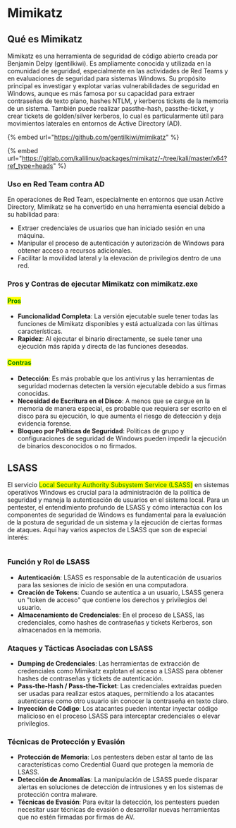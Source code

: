 # Mimikatz

## Qué es Mimikatz

Mimikatz es una herramienta de seguridad de código abierto creada por Benjamin Delpy (gentilkiwi). Es ampliamente conocida y utilizada en la comunidad de seguridad, especialmente en las actividades de Red Teams y en evaluaciones de seguridad para sistemas Windows. Su propósito principal es investigar y explotar varias vulnerabilidades de seguridad en Windows, aunque es más famosa por su capacidad para extraer contraseñas de texto plano, hashes NTLM, y kerberos tickets de la memoria de un sistema. También puede realizar passthe-hash, passthe-ticket, y crear tickets de golden/silver kerberos, lo cual es particularmente útil para movimientos laterales en entornos de Active Directory (AD).



{% embed url="https://github.com/gentilkiwi/mimikatz" %}

{% embed url="https://gitlab.com/kalilinux/packages/mimikatz/-/tree/kali/master/x64?ref_type=heads" %}

### Uso en Red Team contra AD <a href="#uso-en-red-team-contra-a-d" id="uso-en-red-team-contra-a-d"></a>

En operaciones de Red Team, especialmente en entornos que usan Active Directory, Mimikatz se ha convertido en una herramienta esencial debido a su habilidad para:

* Extraer credenciales de usuarios que han iniciado sesión en una máquina.
* Manipular el proceso de autenticación y autorización de Windows para obtener acceso a recursos adicionales.
* Facilitar la movilidad lateral y la elevación de privilegios dentro de una red.

### Pros y Contras de ejecutar Mimikatz con mimikatz.exe <a href="#pros-y-contras-de-ejecutar-mimikatz-con-mimikatz.exe" id="pros-y-contras-de-ejecutar-mimikatz-con-mimikatz.exe"></a>

#### <mark style="color:green;">**Pros**</mark> <a href="#pros" id="pros"></a>

* **Funcionalidad Completa**: La versión ejecutable suele tener todas las funciones de Mimikatz disponibles y está actualizada con las últimas características.
* **Rapidez**: Al ejecutar el binario directamente, se suele tener una ejecución más rápida y directa de las funciones deseadas.

#### <mark style="color:green;">**Contras**</mark> <a href="#contras" id="contras"></a>

* **Detección**: Es más probable que los antivirus y las herramientas de seguridad modernas detecten la versión ejecutable debido a sus firmas conocidas.
* **Necesidad de Escritura en el Disco**: A menos que se cargue en la memoria de manera especial, es probable que requiera ser escrito en el disco para su ejecución, lo que aumenta el riesgo de detección y deja evidencia forense.
* **Bloqueo por Políticas de Seguridad**: Políticas de grupo y configuraciones de seguridad de Windows pueden impedir la ejecución de binarios desconocidos o no firmados.

## LSASS

El servicio <mark style="color:green;">Local Security Authority Subsystem Service (LSASS)</mark> en sistemas operativos Windows es crucial para la administración de la política de seguridad y maneja la autenticación de usuarios en el sistema local. Para un pentester, el entendimiento profundo de LSASS y cómo interactúa con los componentes de seguridad de Windows es fundamental para la evaluación de la postura de seguridad de un sistema y la ejecución de ciertas formas de ataques. Aquí hay varios aspectos de LSASS que son de especial interés:

<figure><img src="https://books.spartan-cybersec.com/~gitbook/image?url=https%3A%2F%2F1580805812-files.gitbook.io%2F%7E%2Ffiles%2Fv0%2Fb%2Fgitbook-x-prod.appspot.com%2Fo%2Fspaces%252FzDuZE3U19tNNqSAmcpyE%252Fuploads%252FAsVdOj2PJB7dm5TAObgZ%252Fimage.png%3Falt%3Dmedia%26token%3D9a8d2e33-e3b0-4748-9930-9290bc658d22&#x26;width=768&#x26;dpr=4&#x26;quality=100&#x26;sign=1bbd7dbe&#x26;sv=2" alt=""><figcaption></figcaption></figure>

### Función y Rol de LSASS <a href="#funcion-y-rol-de-lsass" id="funcion-y-rol-de-lsass"></a>

* **Autenticación**: LSASS es responsable de la autenticación de usuarios para las sesiones de inicio de sesión en una computadora.
* **Creación de Tokens**: Cuando se autentica a un usuario, LSASS genera un "token de acceso" que contiene los derechos y privilegios del usuario.
* **Almacenamiento de Credenciales**: En el proceso de LSASS, las credenciales, como hashes de contraseñas y tickets Kerberos, son almacenados en la memoria.

### Ataques y Tácticas Asociadas con LSASS <a href="#ataques-y-tacticas-asociadas-con-lsass" id="ataques-y-tacticas-asociadas-con-lsass"></a>

* **Dumping de Credenciales**: Las herramientas de extracción de credenciales como Mimikatz explotan el acceso a LSASS para obtener hashes de contraseñas y tickets de autenticación.
* **Pass-the-Hash / Pass-the-Ticket**: Las credenciales extraídas pueden ser usadas para realizar estos ataques, permitiendo a los atacantes autenticarse como otro usuario sin conocer la contraseña en texto claro.
* **Inyección de Código**: Los atacantes pueden intentar inyectar código malicioso en el proceso LSASS para interceptar credenciales o elevar privilegios.

### Técnicas de Protección y Evasión <a href="#tecnicas-de-proteccion-y-evasion" id="tecnicas-de-proteccion-y-evasion"></a>

* **Protección de Memoria**: Los pentesters deben estar al tanto de las características como Credential Guard que protegen la memoria de LSASS.
* **Detección de Anomalías**: La manipulación de LSASS puede disparar alertas en soluciones de detección de intrusiones y en los sistemas de protección contra malware.
* **Técnicas de Evasión**: Para evitar la detección, los pentesters pueden necesitar usar técnicas de evasión o desarrollar nuevas herramientas que no estén firmadas por firmas de AV.
